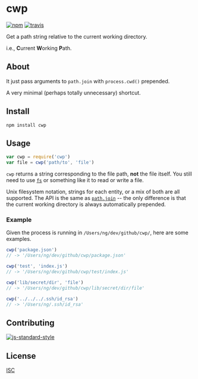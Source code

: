 # cwp

[![npm][npm-image]][npm-url]
[![travis][travis-image]][travis-url]

[npm-image]: https://img.shields.io/npm/v/cwp.svg?style=flat-square
[npm-url]: https://www.npmjs.com/package/cwp
[travis-image]: https://img.shields.io/travis/ungoldman/cwp.svg?style=flat-square
[travis-url]: https://travis-ci.org/ungoldman/cwp

Get a path string relative to the current working directory.

i.e., **C**urrent **W**orking **P**ath.

## About

It just pass arguments to `path.join` with `process.cwd()` prepended.

A very minimal (perhaps totally unnecessary) shortcut.

## Install

```
npm install cwp
```

## Usage

```js
var cwp = require('cwp')
var file = cwp('path/to', 'file')
```

`cwp` returns a string corresponding to the file path, **not** the file itself. You still need to use [`fs`](https://nodejs.org/api/fs.html) or something like it to read or write a file.

Unix filesystem notation, strings for each entity, or a mix of both are all supported. The API is the same as [`path.join`](https://nodejs.org/api/path.html#path_path_join_path1_path2) -- the only difference is that the current working directory is always automatically prepended.

### Example

Given the process is running in `/Users/ng/dev/github/cwp/`, here are some examples.

```js
cwp('package.json')
// -> '/Users/ng/dev/github/cwp/package.json'

cwp('test', 'index.js')
// -> '/Users/ng/dev/github/cwp/test/index.js'

cwp('lib/secret/dir', 'file')
// -> '/Users/ng/dev/github/cwp/lib/secret/dir/file'

cwp('../../../.ssh/id_rsa')
// -> '/Users/ng/.ssh/id_rsa'
```

## Contributing

[![js-standard-style](https://cdn.rawgit.com/feross/standard/master/badge.svg)](https://github.com/feross/standard)

## License

[ISC](LICENSE.md)
